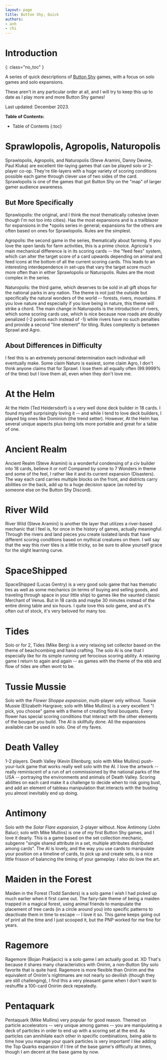```yaml
---
layout: page
title: Button Shy, Quick
authors:
- anh
- chi
---
```


# Introduction
{: class="no_toc" }

A series of quick descriptions of [Button Shy](https://buttonshygames.com/) games, with a focus on solo games and solo expansions.

These aren't in any particular order at all, and I will try to keep this up to date as I play more and more Button Shy games!

Last updated: December 2023.

**Table of Contents:**
* Table of Contents
{:toc}

# Sprawlopolis, Agropolis, Naturopolis
Sprawlopolis, Agropolis, and Naturopolis (Steve Aramini, Danny Devine, Paul Kluka) are excellent tile-laying games that can be played solo or 2-player co-op. They're tile-layers with a huge variety of scoring conditions possible each game through clever use of two sides of the card. Sprawlopolis is one of the games that got Button Shy on the "map" of larger gamer audience awareness.

## But More Specifically

Sprawlopolis: the original, and I think the most thematically cohesive (even though I'm not too into cities). Has the most expansions and is a trailblazer for expansions in the \*opolis series in general; expansions for the others are often based on ones for Sprawlopolis. Rules are the simplest.

Agropolis: the second game in the series, thematically about farming. If you love the open lands for farm activities, this is a prime choice. Agricola's main mechanical difference is in its scoring cards -- the "feed fees" system, which can alter the target score of a card upwards depending on animal and feed icons at the bottom of all the current scoring cards. This leads to an interesting interdependence in set-ups that vary the target score much more often than in either Sprawlopolis or Naturopolis. Rules are the most complex in the series. 

Naturopolis: the third game, which deserves to be sold in all gift shops for the national parks in any nation. The theme is not just the outside but specifically the natural wonders of the world -- forests, rivers, mountains. If you love nature and especially if you love being in nature, this theme will strike a chord. The main change in Naturopolis is the introduction of rivers, which some scoring cards use, which is nice because now roads are doubly penalized (-2 points each instead of -1) while rivers have no such penalties and provide a second "line element" for tiling. Rules complexity is between Sprawl and Agro.

## About Differences in Difficulty
I feel this is an extremely personal determination each individual will eventually make. Some claim Naturo is easiest, some claim Agro, I don't think anyone claims that for Sprawl. I lose them all equally often (99.9999% of the time) but I love them all, even when they don't love me.

# At the Helm
At the Helm (Ted Heidersdorf) is a very well done deck builder in 18 cards. I found myself surprisingly loving it -- and while I tend to love deck builders, I played big ones like Dominion (the trend setter). However, At the Helm has several unique aspects plus being lots more portable and great for a table of one.

# Ancient Realm
Ancient Realm (Steve Aramini) is a wonderful condensing of a civ builder into 18 cards, believe it or not! Compared by some to 7 Wonders in theme and some of the feel, I rather like it and its current expansion (Disasters). The way each card carries multiple blocks on the front, and districts carry abilities on the back, add up to a huge decision space (as noted by someone else on the Button Shy Discord).

# River Wild
River Wild (Steve Aramini) is another tile layer that utilizes a river-based mechanic that I feel is, for once in the history of games, actually meaningful. Through the rivers and land pieces you create isolated lands that have different scoring conditions based on mythical creatures on them. I will say that the way this river tiles is a little tricky, so be sure to allow yourself grace for the slight learning curve.

# SpaceShipped
SpaceShipped (Lucas Gentry) is a very good solo game that has thematic ties as well as some mechanics (in terms of buying and selling goods, and traveling through space in your little ship) to games like the vaunted classic Merchant of Venus. But in 18 cards and maybe 30 minutes instead of the entire dining table and six hours. I quite love this solo game, and as it's often out of stock, it's very beloved for many too.

# Tides
Solo or for 2, Tides (Mike Berg) is a very relaxing set collector based on the theme of beachcombing and hand crafting. The solo AI is one that I especially like for its simple running yet ferocious scoring ability. A relaxing game I return to again and again -- as games with the theme of the ebb and flow of tides are often wont to be.

# Tussie Mussie
Solo with the *Flower Shoppe expansion*, multi-player only without. Tussie Mussie (Elizabeth Hargrave; solo with Mike Mullins) is a very excellent "I pick, you choose" game with a theme of creating floral bouquets. Every flower has special scoring conditions that interact with the other elements of the bouquet you build. The AI is skillfully done. All the expansions available can be used in solo. One of my faves.

# Death Valley
1-2 players. Death Valley (Kevin Ellenburg; solo with Mike Mullins) push-your-luck game that works really well solo with the AI. I love the artwork -- really reminiscent of a run of art commissioned by the national parks of the USA -- portraying the environments and animals of Death Valley. Scoring abilities on each card make it a challenge to decide when to risk going bust, and add an element of tableau manipulation that interacts with the busting you almost inevitably end up doing.

# Antimony
Solo with the *Solar Flare expansion*, 2-player without. Now Antimony (John Baluci; solo with Mike Mullins) is one of my first Button Shy games, and I love it dearly. This is a game based on the set collection mechanic, subgenre "single shared attribute in a set, multiple attributes distributed among cards". The AI is lovely, and the way you use cards to manipulate your position on a timeline of cards, to pick up and create sets, is a nice little frisson of balancing the timing of your gameplay. I also do love the art.

# Maiden in the Forest
Maiden in the Forest (Todd Sanders) is a solo game I wish I had picked up much earlier when it first came out. The fairy-tale theme of being a maiden trapped in a magical forest, using animal friends to manipulate the placement of tree cards (in a circle around you) into specific patterns to deactivate them in time to escape -- I love it so. This game keeps going out of print all the time and I just scooped it, but the PNP worked for me fine for years.

# Ragemore
Ragemore (Bojan Prakljacic) is a solo game I am actually good at. XD That's because it shares many characteristics with Onirim, a non-Button Shy solo favorite that is quite hard. Ragemore is more flexible than Onirim and the equivalent of Onirim's nightmares are not nearly so devilish (though they are still challenging), I find this a very pleasant game when I don't want to reshuffle a 100-card Onirim deck repeatedly.

# Pentaquark
Pentaquark (Mike Mullins) very popular for good reason. Themed on particle accelerators -- very unique among games -- you are manipulating a deck of particles in order to end up with a scoring set at the end. As particles can annihilate each other in specific combinations, being able to time how you manage your quark particles is very important! I like adding the Top Quarks expansion if I tire of the base game's difficulty at times, though I am decent at the base game by now.



